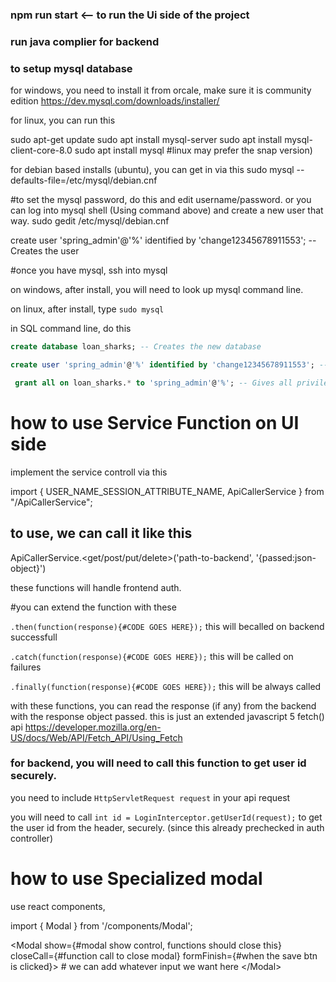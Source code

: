 
### npm run start <-- to run the Ui side of the project
### run java complier for backend

### to setup mysql database

for windows, you need to install it from orcale, make sure it is community edition
https://dev.mysql.com/downloads/installer/

for linux, you can run this

sudo apt-get update
sudo apt install mysql-server
sudo apt install mysql-client-core-8.0
sudo apt install mysql #linux may prefer the snap version)

for debian based installs (ubuntu), you can get in via this
sudo mysql --defaults-file=/etc/mysql/debian.cnf

#to set the mysql password, do this and edit username/password. or you can log into mysql shell (Using command above) and create a new user that way.
sudo gedit /etc/mysql/debian.cnf

create user 'spring_admin'@'%' identified by 'change12345678911553'; -- Creates the user


#once you have mysql, ssh into mysql

on windows, after install, you will need to look up mysql command line.

on linux, after install, type `sudo mysql`

in SQL command line, do this
```sql
create database loan_sharks; -- Creates the new database

create user 'spring_admin'@'%' identified by 'change12345678911553'; -- Creates the user

 grant all on loan_sharks.* to 'spring_admin'@'%'; -- Gives all privileges to the new user on the newly created database
```


# how to use Service Function on UI side
implement the service controll via this

import { USER_NAME_SESSION_ATTRIBUTE_NAME, ApiCallerService } from "<DIRECTORY TO IT>/ApiCallerService";

## to use, we can call it like this

ApiCallerService.<get/post/put/delete>('path-to-backend', '{passed:json-object}')

these functions will handle frontend auth.

#you can extend the function with these

`.then(function(response){#CODE GOES HERE});`
this will becalled on backend successfull

`.catch(function(response){#CODE GOES HERE});`
this will be called on failures

`.finally(function(response){#CODE GOES HERE});`
this will be always called 

with these functions, you can read the response (if any) from the backend with the response object passed. this is just an extended javascript 5 fetch() api https://developer.mozilla.org/en-US/docs/Web/API/Fetch_API/Using_Fetch

### for backend, you will need to call this function to get user id securely.
you need to include `HttpServletRequest request` in your api request

you will need to call `int id = LoginInterceptor.getUserId(request);` to get the user id from the header, securely. (since this already prechecked in auth controller)

# how to use Specialized modal
use react components, 

import { Modal } from '<DIRECTORY TO IT>/components/Modal';


\<Modal show={#modal show control, functions should close this} closeCall={#function call to close modal} formFinish={#when the save btn is clicked}\>
                # we can add whatever input we want here
\<\/Modal\>
